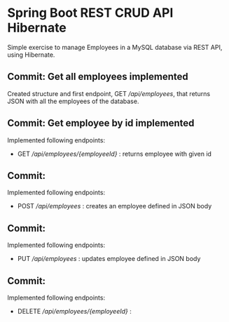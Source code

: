 # Spring Boot REST CRUD API Hibernate

Simple exercise to manage Employees in a MySQL database via REST API, using Hibernate.

## Commit: Get all employees implemented
Created structure and first endpoint, GET */api/employees*, that returns JSON with all the employees of the database.

## Commit: Get employee by id implemented
Implemented following endpoints:
  - GET */api/employees/{employeeId}* : returns employee with given id

## Commit:
Implemented following endpoints:
  - POST */api/employees* : creates an employee defined in JSON body

## Commit:
Implemented following endpoints:
  - PUT */api/employees* : updates employee defined in JSON body

## Commit:
Implemented following endpoints:
  - DELETE */api/employees/{employeeId}* :
  